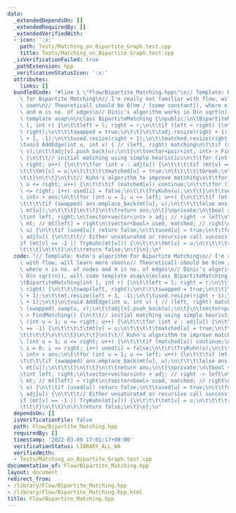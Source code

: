 ```yaml
---
data:
  _extendedDependsOn: []
  _extendedRequiredBy: []
  _extendedVerifiedWith:
  - icon: ':x:'
    path: Tests/Matching_on_Bipartite_Graph.test.cpp
    title: Tests/Matching_on_Bipartite_Graph.test.cpp
  _isVerificationFailed: true
  _pathExtension: hpp
  _verificationStatusIcon: ':x:'
  attributes:
    links: []
  bundledCode: "#line 1 \"Flow/Bipartite_Matching.hpp\"\n// Template: Kuhn's algorithm\
    \ for Bipartite Matching\n// I'm really not familiar with flow, will learn more\
    \ soon\n// Theoreticall should be O(nm / [some constant]), where n is no. of nodes\
    \ and m is no. of edges\n// Dinic's algorithm works in O(n sqrt(n)), will code\
    \ template asap\n\nclass BipartiteMatching {\npublic:\n\tBipartiteMatching(int\
    \ l, int r) {\n\t\tleft = l; right = r;\n\t\tif (left < right) {\n\t\t\tswap(left,\
    \ right);\n\t\t\tswapped = true;\n\t\t}\n\t\tadj.resize(right + 1);\n\t\tmt.resize(left\
    \ + 1, -1);\n\t\tused.resize(right + 1);\n\t\tmatched.resize(right + 1);\n\t}\n\
    \tvoid AddEdge(int u, int v) { // (left, right) matching\n\t\tif (swapped) swap(u,\
    \ v);\n\t\tadj[v].push_back(u);\n\t}\n\tvector<pair<int, int> > FindMatching()\
    \ {\n\t\t// initial matching using simple heuristics\n\t\tfor (int u = 1; u <=\
    \ right; u++) {\n\t\t\tfor (int v : adj[u]) {\n\t\t\t\tif (mt[v] == -1) {\n\t\t\
    \t\t\tmt[v] = u;\n\t\t\t\t\tmatched[u] = true;\n\t\t\t\t\tbreak;\n\t\t\t\t}\n\t\
    \t\t}\n\t\t}\n\t\t// Kuhn's algorithm to improve matching\n\t\tfor (int u = 1;\
    \ u <= right; u++) {\n\t\t\tif (matched[u]) continue;\n\t\t\tfor (int i = 0; i\
    \ <= right; i++) used[i] = false;\n\t\t\tTryKuhn(u);\n\t\t}\n\t\tvector<pair<int,\
    \ int> > ans;\n\t\tfor (int u = 1; u <= left; u++) {\n\t\t\tif (mt[u] != -1) {\n\
    \t\t\t\tif (swapped) ans.emplace_back(mt[u], u);\n\t\t\t\telse ans.emplace_back(u,\
    \ mt[u]);\n\t\t\t}\n\t\t}\n\t\treturn ans;\n\t}\nprivate:\n\tbool swapped = false;\n\
    \tint left, right;\n\tvector<vector<int> > adj; // right -> left\n\tvector<int>\
    \ mt; // mt[left] = right\n\tvector<bool> used, matched; // right\n\tbool TryKuhn(int\
    \ u) {\n\t\tif (used[u]) return false;\n\t\tused[u] = true;\n\t\tfor (int v :\
    \ adj[u]) {\n\t\t\t// Either unsaturated or recursive call successful\n\t\t\t\
    if (mt[v] == -1 || TryKuhn(mt[v])) {\n\t\t\t\tmt[v] = u;\n\t\t\t\treturn true;\n\
    \t\t\t}\n\t\t}\n\t\treturn false;\n\t}\n};\n"
  code: "// Template: Kuhn's algorithm for Bipartite Matching\n// I'm really not familiar\
    \ with flow, will learn more soon\n// Theoreticall should be O(nm / [some constant]),\
    \ where n is no. of nodes and m is no. of edges\n// Dinic's algorithm works in\
    \ O(n sqrt(n)), will code template asap\n\nclass BipartiteMatching {\npublic:\n\
    \tBipartiteMatching(int l, int r) {\n\t\tleft = l; right = r;\n\t\tif (left <\
    \ right) {\n\t\t\tswap(left, right);\n\t\t\tswapped = true;\n\t\t}\n\t\tadj.resize(right\
    \ + 1);\n\t\tmt.resize(left + 1, -1);\n\t\tused.resize(right + 1);\n\t\tmatched.resize(right\
    \ + 1);\n\t}\n\tvoid AddEdge(int u, int v) { // (left, right) matching\n\t\tif\
    \ (swapped) swap(u, v);\n\t\tadj[v].push_back(u);\n\t}\n\tvector<pair<int, int>\
    \ > FindMatching() {\n\t\t// initial matching using simple heuristics\n\t\tfor\
    \ (int u = 1; u <= right; u++) {\n\t\t\tfor (int v : adj[u]) {\n\t\t\t\tif (mt[v]\
    \ == -1) {\n\t\t\t\t\tmt[v] = u;\n\t\t\t\t\tmatched[u] = true;\n\t\t\t\t\tbreak;\n\
    \t\t\t\t}\n\t\t\t}\n\t\t}\n\t\t// Kuhn's algorithm to improve matching\n\t\tfor\
    \ (int u = 1; u <= right; u++) {\n\t\t\tif (matched[u]) continue;\n\t\t\tfor (int\
    \ i = 0; i <= right; i++) used[i] = false;\n\t\t\tTryKuhn(u);\n\t\t}\n\t\tvector<pair<int,\
    \ int> > ans;\n\t\tfor (int u = 1; u <= left; u++) {\n\t\t\tif (mt[u] != -1) {\n\
    \t\t\t\tif (swapped) ans.emplace_back(mt[u], u);\n\t\t\t\telse ans.emplace_back(u,\
    \ mt[u]);\n\t\t\t}\n\t\t}\n\t\treturn ans;\n\t}\nprivate:\n\tbool swapped = false;\n\
    \tint left, right;\n\tvector<vector<int> > adj; // right -> left\n\tvector<int>\
    \ mt; // mt[left] = right\n\tvector<bool> used, matched; // right\n\tbool TryKuhn(int\
    \ u) {\n\t\tif (used[u]) return false;\n\t\tused[u] = true;\n\t\tfor (int v :\
    \ adj[u]) {\n\t\t\t// Either unsaturated or recursive call successful\n\t\t\t\
    if (mt[v] == -1 || TryKuhn(mt[v])) {\n\t\t\t\tmt[v] = u;\n\t\t\t\treturn true;\n\
    \t\t\t}\n\t\t}\n\t\treturn false;\n\t}\n};\n"
  dependsOn: []
  isVerificationFile: false
  path: Flow/Bipartite_Matching.hpp
  requiredBy: []
  timestamp: '2022-03-09 17:01:17+08:00'
  verificationStatus: LIBRARY_ALL_WA
  verifiedWith:
  - Tests/Matching_on_Bipartite_Graph.test.cpp
documentation_of: Flow/Bipartite_Matching.hpp
layout: document
redirect_from:
- /library/Flow/Bipartite_Matching.hpp
- /library/Flow/Bipartite_Matching.hpp.html
title: Flow/Bipartite_Matching.hpp
---
```

